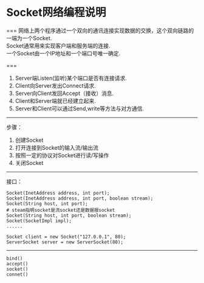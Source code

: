 # Socket网络编程说明
===
网络上两个程序通过一个双向的通讯连接实现数据的交换，这个双向链路的一端为一个Socket.  
Socket通常用来实现客户端和服务端的连接.  
一个Socket由一个IP地址和一个端口号唯一确定.  
  
=== 
1. Server端Listen(监听)某个端口是否有连接请求.  
2. Client向Server发出Connect请求.  
3. Server向Client发回Accept（接收）消息.  
4. Client和Server端就已经建立起来.  
5. Server和Client可以通过Send,write等方法与对方通信.  

--- 

步骤： 
1. 创建Socket  
2. 打开连接到Socket的输入流/输出流  
3. 按照一定的协议对Socket进行读/写操作  
4. 关闭Socket  

---

接口：  
```text
Socket(InetAddress address, int port);
Socket(InetAddress address, int port, boolean stream);
Socket(String host, int port);
# steam指明socket是流socket还是数据报socket
Socket(String host, int port, boolean stream);
Socket(SocketImpl impl);
......
```

```text
Socket client = new Socket("127.0.0.1", 80);
ServerSocket server = new ServerSocket(80);

```

---
```text
bind()
accept()
socket()
connet()
```

